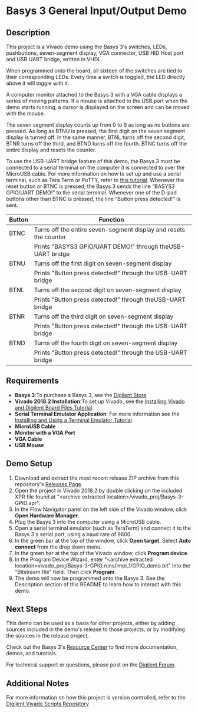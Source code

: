 Basys 3 General Input/Output Demo
==============

Description
--------------
This project is a Vivado demo using the Basys 3's switches, LEDs, pushbuttons, seven-segment display, VGA connector, USB HID Host port and USB UART bridge, written in VHDL.

When programmed onto the board, all sixteen of the switches are tied to their corresponding LEDs. Every time a switch is toggled, the LED directly above it will toggle with it.

A computer monitor attached to the Basys 3 with a VGA cable displays a series of moving patterns. If a mouse is attached to the USB port when the demo starts running, a cursor is displayed on the screen and can be moved with the mouse.

The seven segment display counts up from 0 to 9 as long as no buttons are pressed. As long as BTNU is pressed, the first digit on the seven segment display is turned off. In the same manner, BTNL turns off the second digit, BTNR turns off the third, and BTND turns off the fourth. BTNC turns off the entire display and resets the counter.
 
To use the USB-UART bridge feature of this demo, the Basys 3 must be connected to a serial terminal on the computer it is connected to over the MicroUSB cable. For more information on how to set up and use a serial terminal, such as Tera Term or PuTTY, refer to [this tutorial](https://reference.digilentinc.com/learn/programmable-logic/tutorials/tera-term). Whenever the reset button or BTNC is pressed, the Basys 3 sends the line “BASYS3 GPIO/UART DEMO!” to the serial terminal. Whenever one of the D-pad buttons other than BTNC is pressed, the line “Button press detected!” is sent.

| Button | Function                                                          |
| ------ | ----------------------------------------------------------------- |
| BTNC   | Turns off the entire seven-segment display and resets the counter |
|        | Prints "BASYS3 GPIO/UART DEMO!" through theUSB-UART bridge        |
| BTNU   | Turns off the first digit on seven-segment display                |                               
|        | Prints "Button press detected!" through the USB-UART bridge       |
| BTNL   | Turns off the second digit on seven-segment display               |
|        | Prints "Button press detected!" through theUSB-UART bridge        |
| BTNR   | Turns off the third digit on seven-segment display                |
|        | Prints "Button press detected!" through the USB-UART bridge       |
| BTND   | Turns off the fourth digit on seven-segment display               |
|        | Prints "Button press detected!" through the USB-UART bridge       |
 
Requirements
--------------
* **Basys 3**:To purchase a Basys 3, see the [Digilent Store](https://store.digilentinc.com/basys-3-artix-7-fpga-trainer-board-recommended-for-introductory-users/)
* **Vivado 2018.2 Installation**:To set up Vivado, see the [Installing Vivado and Digilent Board Files Tutorial](https://reference.digilentinc.com/vivado/installing-vivado/start).
* **Serial Terminal Emulator Application**: For more information see the [Installing and Using a Terminal Emulator Tutorial](https://reference.digilentinc.com/learn/programmable-logic/tutorials/tera-term).
* **MicroUSB Cable**
* **Monitor with a VGA Port**
* **VGA Cable**
* **USB Mouse**
 
Demo Setup
--------------
1. Download and extract the most recent release ZIP archive from this repository's [Releases Page](https://github.com/Digilent/Basys-3-GPIO/releases).
2. Open the project in Vivado 2018.2 by double clicking on the included XPR file found at "\<archive extracted location\>/vivado_proj/Basys-3-GPIO.xpr".
3. In the Flow Navigator panel on the left side of the Vivado window, click **Open Hardware Manager**.
4. Plug the Basys 3 into the computer using a MicroUSB cable.
5. Open a serial terminal emulator (such as TeraTerm) and connect it to the Basys 3's serial port, using a baud rate of 9600.
6. In the green bar at the top of the window, click **Open target**. Select **Auto connect** from the drop down menu.
7. In the green bar at the top of the Vivado window, click **Program device**.
8. In the Program Device Wizard, enter "\<archive extracted location\>vivado_proj/Basys-3-GPIO.runs/impl_1/GPIO_demo.bit" into the "Bitstream file" field. Then click **Program**.
9. The demo will now be programmed onto the Basys 3. See the Description section of this README to learn how to interact with this demo.

Next Steps
--------------
This demo can be used as a basis for other projects, either by adding sources included in the demo's release to those projects, or by modifying the sources in the release project.

Check out the Basys 3's [Resource Center](https://reference.digilentinc.com/reference/programmable-logic/basys-3/start) to find more documentation, demos, and tutorials.

For technical support or questions, please post on the [Digilent Forum](https://forum.digilentinc.com).

Additional Notes
--------------
For more information on how this project is version controlled, refer to the [Digilent Vivado Scripts Repository](https://github.com/digilent/digilent-vivado-scripts)
